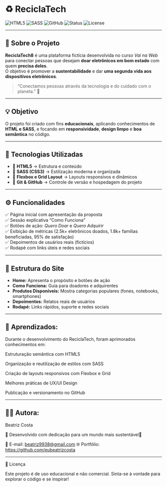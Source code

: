 # ♻️ ReciclaTech  

![HTML5](https://img.shields.io/badge/HTML5-E34F26?style=for-the-badge&logo=html5&logoColor=white)
![SASS](https://img.shields.io/badge/SASS-CC6699?style=for-the-badge&logo=sass&logoColor=white)
![GitHub](https://img.shields.io/badge/GitHub-181717?style=for-the-badge&logo=github&logoColor=white)
![Status](https://img.shields.io/badge/STATUS-Em%20Desenvolvimento-yellow?style=for-the-badge)
![License](https://img.shields.io/badge/Licença-Educacional-green?style=for-the-badge)

---

## 🌱 Sobre o Projeto

**ReciclaTech8** é uma plataforma fictícia desenvolvida  no curso *Vai na Web* para conectar pessoas que desejam **doar eletrônicos em bom estado** com quem **precisa deles**.  
O objetivo é promover a **sustentabilidade** e dar **uma segunda vida aos dispositivos eletrônicos**.  

> “Conectamos pessoas através da tecnologia e do cuidado com o planeta.” 💚

---

## 💡 Objetivo

O projeto foi criado com fins **educacionais**, aplicando conhecimentos de **HTML e SASS**, e focando em **responsividade**, **design limpo** e **boa semântica** no código.

---

## 🧩 Tecnologias Utilizadas

- 🧱 **HTML5** → Estrutura e conteúdo  
- 🎨 **SASS (CSS3)** → Estilização moderna e organizada  
- 📐 **Flexbox e Grid Layout** → Layouts responsivos e dinâmicos  
- 💾 **Git & GitHub** → Controle de versão e hospedagem do projeto  

---

## ⚙️ Funcionalidades

✅ Página inicial com apresentação da proposta  
✅ Sessão explicativa “Como Funciona”  
✅ Botões de ação: *Quero Doar* e *Quero Adquirir*  
✅ Exibição de métricas (2.5k+ eletrônicos doados, 1.8k+ famílias beneficiadas, 95% de satisfação)  
✅ Depoimentos de usuários reais (fictícios)  
✅ Rodapé com links úteis e redes sociais  

---


## 🧠 Estrutura do Site

- **Home:** Apresenta o propósito e botões de ação  
- **Como Funciona:** Guia para doadores e adquirentes  
- **Produtos Disponíveis:** Mostra categorias populares (fones, notebooks, smartphones)  
- **Depoimentos:** Relatos reais de usuários  
- **Rodapé:** Links rápidos, suporte e redes sociais  

---

## 🧠 Aprendizados: 

Durante o desenvolvimento do ReciclaTech, foram aprimorados conhecimentos em:

Estruturação semântica com HTML5

Organização e reutilização de estilos com SASS

Criação de layouts responsivos com Flexbox e Grid

Melhores práticas de UX/UI Design

Publicação e versionamento no GitHub

----

## 👩‍💻 Autora:

Beatriz Costa

💚 Desenvolvido com dedicação para um mundo mais sustentável💚 

📧 E-mail: beatriz9938@gmail.com
🌐 Portfólio: https://github.com/eubeatrizcosta

----
📜 Licença

Este projeto é de uso educacional e não comercial.
Sinta-se à vontade para explorar o código e se inspirar!


